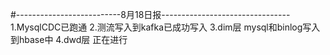 #--------------------------8月18日报--------------------------------
1.MysqlCDC已跑通
2.测流写入到kafka已成功写入
3.dim层
mysql和binlog写入到hbase中
4.dwd层
正在进行